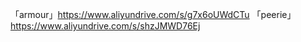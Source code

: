 「armour」https://www.aliyundrive.com/s/g7x6oUWdCTu
「peerie」https://www.aliyundrive.com/s/shzJMWD76Ej
